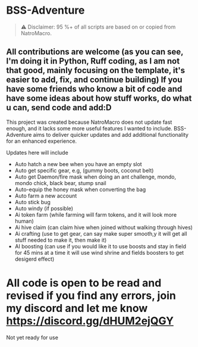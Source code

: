 # BSS-Adventure

> ⚠️ Disclaimer: 95 %+ of all scripts are based on or copied from NatroMacro.

All contributions are welcome (as you can see, I'm doing it in Python, Ruff coding, as I am not that good, mainly focusing on the template, it's easier to add, fix, and continue building) 
If you have some friends who know a bit of code and have some ideas about how stuff works, do what u can, send code and add:D
---
This project was created because NatroMacro does not update fast enough, and it lacks some more useful features I wanted to include. BSS-Adventure aims to deliver quicker updates and add additional functionality for an enhanced experience.

Updates here will include
- Auto hatch a new bee when you have an empty slot
- Auto get specific gear, e.g, (gummy boots, coconut belt)
- Auto get Daemon/fire mask when doing an ant challenge, mondo, mondo chick, black bear, stump snail
- Auto-equip the honey mask when converting the bag
- Auto farm a new account 
- Auto stick bug
- Auto windy (if possible)
- Ai token farm (while farming will farm tokens, and it will look more human)
- Ai hive claim (can claim hive when joined without walking through hives)
- Ai crafting (use to get gear, can say make super smooth,y it will get all stuff needed to make it, then make it)
- AI boosting (can use if you would like it to use boosts and stay in field for 45 mins at a time it will use wind shrine and fields boosters to get desigerd effect)
# All code is open to be read and revised if you find any errors, join my discord and let me know https://discord.gg/dHUM2ejQGY
Not yet ready for use
